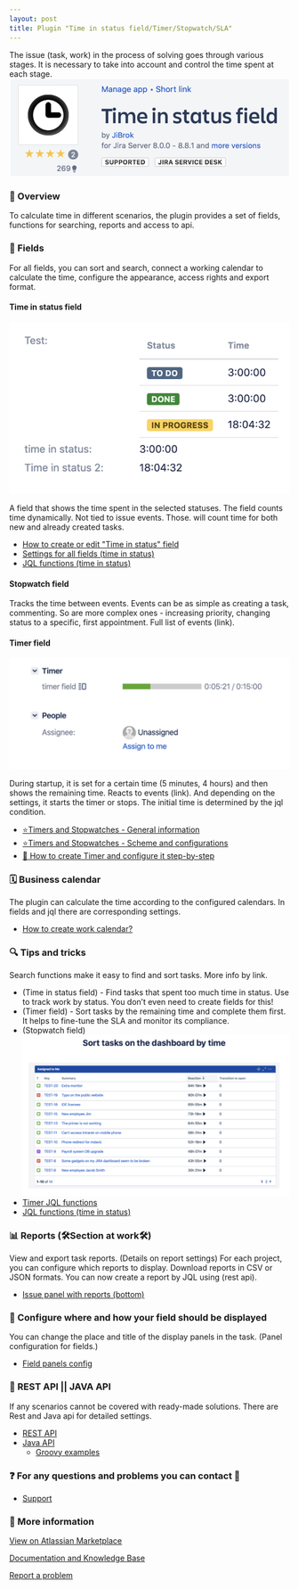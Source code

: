 ```yaml
---
layout: post
title: Plugin "Time in status field/Timer/Stopwatch/SLA" 
---
```


The issue (task, work) in the process of solving goes through various stages. It is necessary to take into account and control the time spent at each stage.
[![Plugin "Time in status field/Timer/Stopwatch/SLA" Marketplace](/images/time-in-status-field/time-in-status-plugin-image.png)](https://marketplace.atlassian.com/apps/1220908/time-in-status-field?hosting=server&tab=overview)

### 📃 Overview ###

To calculate time in different scenarios, the plugin provides a set of fields, functions for searching, reports and access to api.

### 🔧 Fields ###

For all fields, you can sort and search, connect a working calendar to calculate the time, configure the appearance, access rights and export format.

#### Time in status field ####

![Plugin "Time in status field/Timer/Stopwatch/SLA" time-in-status field demo](/images/time-in-status-field/time-in-status-demo1.png)

A field that shows the time spent in the selected statuses. The field counts time dynamically. Not tied to issue events. Those. will count time for both new and already created tasks. 

* [How to create or edit "Time in status" field](https://jibrok.atlassian.net/wiki/spaces/JBS/pages/512885041)
* [Settings for all fields (time in status)](https://jibrok.atlassian.net/wiki/spaces/JBS/pages/512917566)
* [JQL functions (time in status)](https://jibrok.atlassian.net/wiki/spaces/JBS/pages/513277970)

#### Stopwatch field ####

Tracks the time between events. Events can be as simple as creating a task, commenting. So are more complex ones - increasing priority, changing status to a specific, first appointment. Full list of events (link).

#### Timer field ####

![Plugin "Time in status field/Timer/Stopwatch/SLA" timer field demo](/images/time-in-status-field/timer-demo-line.png)

During startup, it is set for a certain time (5 minutes, 4 hours) and then shows the remaining time. Reacts to events (link). And depending on the settings, it starts the timer or stops. The initial time is determined by the jql condition.

* [⭐️Timers and Stopwatches - General information](https://jibrok.atlassian.net/wiki/spaces/JBS/pages/513441891)
* [⭐️Timers and Stopwatches - Scheme and configurations](https://jibrok.atlassian.net/wiki/spaces/JBS/pages/513015898)
* [📖 How to create Timer and configure it step-by-step](https://jibrok.atlassian.net/wiki/spaces/JBS/pages/560332801/How+to+create+Timer+and+configure+it+step-by-step)


### 🗓 Business calendar ###

The plugin can calculate the time according to the configured calendars. In fields and jql there are corresponding settings.

* [How to create work calendar?](https://jibrok.atlassian.net/wiki/spaces/JBS/pages/513507383/How+to+create+work+calendar)


### 🔍 Tips and tricks ###

Search functions make it easy to find and sort tasks.
More info by link.

* (Time in status field) - Find tasks that spent too much time in status. Use to track work by status.
You don’t even need to create fields for this!
* (Timer field) - Sort tasks by the remaining time and complete them first. It helps to fine-tune the SLA and monitor its compliance.
* (Stopwatch field)
![Plugin "Time in status field/Timer/Stopwatch/SLA" stopwatch field demo sort on dashboard](/images/time-in-status-field/stopwatch-sort-dashboard.png)
* [Timer JQL functions](https://jibrok.atlassian.net/wiki/spaces/JBS/pages/513507494/Timer+JQL+functions)
* [JQL functions (time in status)](https://jibrok.atlassian.net/wiki/spaces/JBS/pages/513277970/JQL+functions+time+in+status)

### 📊 Reports (🛠Section at work🛠) ###
View and export task reports.
(Details on report settings)
For each project, you can configure which reports to display. Download reports in CSV or JSON formats. You can now create a report by JQL using (rest api).

* [Issue panel with reports (bottom)](https://jibrok.atlassian.net/wiki/spaces/JBS/pages/513376358/Issue+panel+with+reports+bottom)


### 💎 Configure where and how your field should be displayed ###
You can change the place and title of the display panels in the task.
(Panel configuration for fields.)

* [Field panels config](https://jibrok.atlassian.net/wiki/spaces/JBS/pages/513015970/Field+panels+config)

### 🔩 REST API || JAVA API ### 
If any scenarios cannot be covered with ready-made solutions. There are Rest and Java api for detailed settings.

* [REST API](https://jibrok.com/jira/plugins/time-in-status/doc/rest/)
* [Java API](https://jibrok.com/jira/plugins/time-in-status/doc/java/)
	* [Groovy examples](https://github.com/JiBrok/time-in-status-field)

### ❓ For any questions and problems you can contact 🐞 ###


* [Support](https://jibrok.atlassian.net/servicedesk/customer/portal/9)

### 📜 More information ###

[View on Atlassian Marketplace](https://marketplace.atlassian.com/apps/1220908/time-in-status-field?hosting=server&tab=overview)

[Documentation and Knowledge Base](https://jibrok.atlassian.net/wiki/spaces/JBS/pages/513441810/Plugin+Time+in+status+field+Timer+Stopwatch+SLA)

[Report a problem](https://jibrok.atlassian.net/servicedesk/customer/portals)
